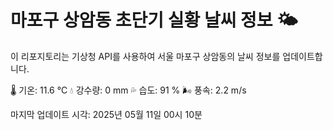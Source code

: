
# 마포구 상암동 초단기 실황 날씨 정보 🌤️

이 리포지토리는 기상청 API를 사용하여 서울 마포구 상암동의 날씨 정보를 업데이트합니다. 

🌡️ 기온: 11.6 ℃
💧 강수량: 0 mm
💦 습도: 91 %
🌬️ 풍속: 2.2 m/s

마지막 업데이트 시각: 2025년 05월 11일 00시 10분    
